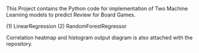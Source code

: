 
This Project contains the Python code for implementation of Two Machine Learning models to predict Review for Board Games.

(1) LinearRegression
(2) RandomForestRegressor

Correlation heatmap and histogram output diagram is also attached with the repository.